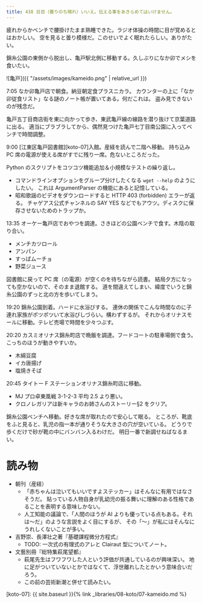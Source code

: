```yaml
---
title: 438 日目（曇りのち晴れ）いいえ。伝える事をあきらめてはいけません。
---
```


疲れからかベンチで腰掛けたまま熟睡できた。ラジオ体操の時間に目が覚めるとはおかしい。
空を見ると曇り模様だ。このせいでよく眠れたらしい。ありがたい。

錦糸公園の東側から脱出し、亀戸駅北側に移動する。久しぶりになか卯でメシを食いたい。

![亀戸]({{ "/assets/images/kameido.png" | relative_url }})

7:05 なか卯亀戸店で朝食。納豆朝定食プラスニカラ。
カウンターの上に「なか卯従食リスト」なる謎のノート帳が置いてある。何だこれは。
盗み見できないのが残念だ。

亀戸五丁目商店街を東に向かって歩き、東武亀戸線の線路を潜り抜けて京葉道路に出る。
適当にブラブラしてから、偶然見つけた亀戸七丁目南公園に入ってベンチで時間調整。

9:00 [江東区亀戸図書館][koto-07]入館。産経を読んで二階へ移動。
持ち込み PC 席の電源が使える席がすでに残り一席。危ないところだった。

Python のスクリプトをコツコツ機能追加＆小規模なテストの繰り返し。
* コマンドラインオプションをグループ分けしたくなる `wget --help` のようにしたい。
  これは ArgumentParser の機能にあると記憶している。
* 昭和歌謡のビデオをダウンロードすると HTTP 403 (forbidden) エラーが返る。
  チャゲアス公式チャンネルの SAY YES などでもアウツ。ディスクに保存させないためのトラップか。

13:35 オーケー亀戸店でおやつを調達。さきほどの公園ベンチで食す。木陰の取り合い。
* メンチカツロール
* アンパン
* すっぱムーチョ
* 野菜ジュース

図書館に戻って PC 席（の電源）が空くのを待ちながら読書。
結局夕方になっても空かないので、そのまま退館する。
道を間違えてしまい、緯度でいうと錦糸公園のずっと北の方を歩いてしまう。

19:20 錦糸公園到着。ハードに水浴びする。
連休の関係でこんな時間なのに子連れ家族がポツポツいて水浴びしづらい。構わずするが。
それからオリナスモールに移動。テレビ売場で時間を少々つぶす。

20:20 カスミオリナス錦糸町店で晩飯を調達。フードコートの駐車場側で食う。こっちのほうが動きやすいか。
* 木綿豆腐
* イカ唐揚げ
* 塩焼きそば

20:45 タイトー F ステーションオリナス錦糸町店に移動。
* MJ プロ卓東風戦 3-1-2-3 平均 2.5 より悪い。
* クロノレガリアは新キャラのお姉さんのストーリー§2 をクリア。

錦糸公園ベンチへ移動。好きな席が取れたので安心して眠る。
ところが、靴底をふと見ると、乳児の指一本が通りそうな大きさの穴が空いている。
どうりで歩くだけで砂が靴の中にバンバン入るわけだ。
明日一番で新調せねばなるまい。

# 読み物

* 朝刊（産経）
  * 「赤ちゃんは泣いてもいいですよステッカー」はそんなに有用ではなさそうだ。
    貼っている人物自身が乳幼児の振る舞いに理解のある性格であることを表明する意味しかない。
  * 人工知能の議論で、「人間のほうが AI よりも優っている点もある。それは～だ」のような言説をよく目にするが、
    その「～」が私にはそんなにうれしくないことが多い。
* 吉野崇、長澤壮之著『基礎課程微分方程式』
  * TODO: 一次式の有理式のアレと Clairaut 型についてノート。
* 文藝別冊『総特集萩尾望都』
  * 萩尾先生はフワフワした人という評価が共通しているのが興味深い。
    地に足がついていないとかではなくて、浮世離れしたとかいう意味合いだろう。
  * この前の芸術新潮と併せて読みたい。

[koto-07]: {{ site.baseurl }}{% link _libraries/08-koto/07-kameido.md %}
